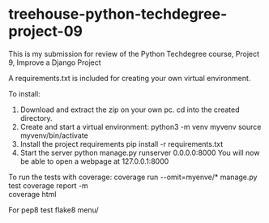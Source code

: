 # treehouse-python-techdegree-project-09

This is my submission for review of the Python Techdegree course, Project 9, Improve a Django Project

A requirements.txt is included for creating your own virtual environment.

To install: 
1. Download and extract the zip on your own pc. cd into the created directory.
2. Create and start a virtual environment: 
  python3 -m venv myvenv
  source myvenv/bin/activate
3. Install the project requirements
  pip install -r requirements.txt
4. Start the server
  python manage.py runserver 0.0.0.0:8000
You will now be able to open a webpage at 127.0.0.1:8000

To run the tests with coverage:
coverage run --omit=myenve/* manage.py test
coverage report -m  
coverage html

For pep8 test
flake8 menu/
